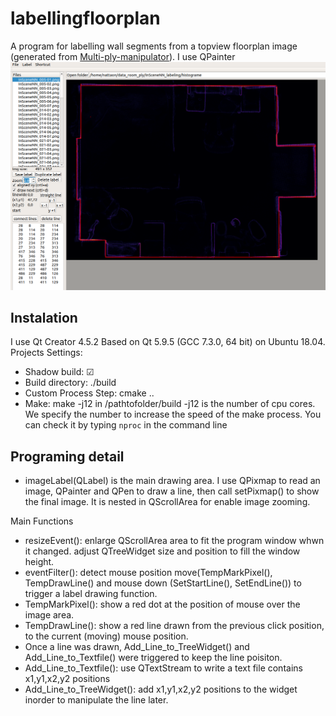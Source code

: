 # labellingfloorplan
A program for labelling wall segments from a topview floorplan image (generated from [Multi-ply-manipulator](https://github.com/nattaon/Multi-ply-manipulator)).
I use QPainter
![Screenshot](https://github.com/nattaon/labellingfloorplan/blob/master/labellingfloorplan_ss.png)

## Instalation
I use Qt Creator 4.5.2 Based on Qt 5.9.5 (GCC 7.3.0, 64 bit) on Ubuntu 18.04.
Projects Settings:
- Shadow build: ☑
- Build directory: ./build
- Custom Process Step: cmake ..
- Make: make -j12 in /pathtofolder/build
-j12 is the number of cpu cores. We specify the number to increase the speed of the make process. You can check it by typing `nproc` in the command line

## Programing detail
- imageLabel(QLabel) is the main drawing area. I use QPixmap to read an image, QPainter and QPen to draw a line, then call setPixmap() to show the final image. It is nested in QScrollArea for enable image zooming.

Main Functions
- resizeEvent(): enlarge QScrollArea area to fit the program window whwn it changed. adjust QTreeWidget size and position to fill the window height.
- eventFilter(): detect mouse position move(TempMarkPixel(), TempDrawLine() 
and mouse down (SetStartLine(), SetEndLine()) to trigger a label drawing function.
- TempMarkPixel(): show a red dot at the position of mouse over the image area.
- TempDrawLine(): show a red line drawn from the previous click position, to the current (moving) mouse position.
- Once a line was drawn, Add_Line_to_TreeWidget() and Add_Line_to_Textfile() were triggered to keep the line poisiton.
- Add_Line_to_Textfile(): use QTextStream to write a text file contains x1,y1,x2,y2 positions
- Add_Line_to_TreeWidget(): add x1,y1,x2,y2 positions to the widget inorder to manipulate the line later.

